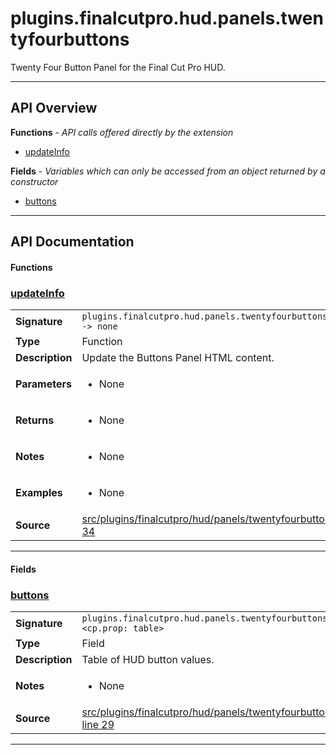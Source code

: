 # plugins.finalcutpro.hud.panels.twentyfourbuttons

Twenty Four Button Panel for the Final Cut Pro HUD.

---

## API Overview
**Functions** - _API calls offered directly by the extension_
 * [updateInfo](#updateinfo)

**Fields** - _Variables which can only be accessed from an object returned by a constructor_
 * [buttons](#buttons)


---

## API Documentation

#### Functions


### [updateInfo](#updateinfo)

|                                             |                                                                                     |
| --------------------------------------------|-------------------------------------------------------------------------------------|
| **Signature**                               | `plugins.finalcutpro.hud.panels.twentyfourbuttons.updateInfo() -> none`                                                                    |
| **Type**                                    | Function                                                                     |
| **Description**                             | Update the Buttons Panel HTML content.                                                                     |
| **Parameters**                              | <ul><li>None</li></ul> |
| **Returns**                                 | <ul><li>None</li></ul>          |
| **Notes**                                   | <ul><li>None</li></ul> |
| **Examples**                                | <ul><li>None</li></ul> |
| **Source**                                  | [src/plugins/finalcutpro/hud/panels/twentyfourbuttons/init.lua line 34](https://github.com/CommandPost/CommandPost/blob/develop/src/plugins/finalcutpro/hud/panels/twentyfourbuttons/init.lua#L34) |

---

#### Fields


### [buttons](#buttons)

|                                             |                                                                                     |
| --------------------------------------------|-------------------------------------------------------------------------------------|
| **Signature**                               | `plugins.finalcutpro.hud.panels.twentyfourbuttons.buttons <cp.prop: table>`                                                                    |
| **Type**                                    | Field                                                                     |
| **Description**                             | Table of HUD button values.                                                                     |
| **Notes**                                   | <ul><li>None</li></ul> |
| **Source**                                  | [src/plugins/finalcutpro/hud/panels/twentyfourbuttons/init.lua line 29](https://github.com/CommandPost/CommandPost/blob/develop/src/plugins/finalcutpro/hud/panels/twentyfourbuttons/init.lua#L29) |

---

